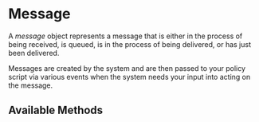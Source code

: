 # Message

A *message* object represents a message that is either in the process of being
received, is queued, is in the process of being delivered, or has just been
delivered.

Messages are created by the system and are then passed to your policy script
via various events when the system needs your input into acting on the message.

## Available Methods

